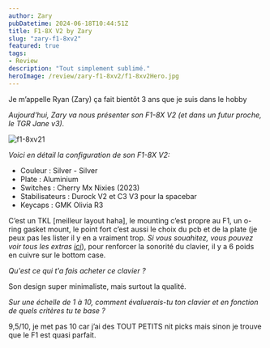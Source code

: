 ```yaml
---
author: Zary
pubDatetime: 2024-06-18T10:44:51Z
title: F1-8X V2 by Zary
slug: "zary-f1-8xv2"
featured: true
tags:
- Review
description: "Tout simplement sublimé."
heroImage: /review/zary-f1-8xv2/f1-8xv2Hero.jpg
---
```


Je m’appelle Ryan (Zary)  ça fait bientôt 3 ans que je suis dans le hobby

_Aujourd'hui, Zary va nous présenter son F1-8X V2 (et dans un futur proche, le TGR Jane v3)._

![f1-8xv21](/review/zary-f1-8xv2/f1-8xv21.jpg)

_Voici en détail la configuration de son F1-8X V2:_

- Couleur : Silver - Silver
- Plate : Aluminium
- Switches : Cherry Mx Nixies (2023)
- Stabilisateurs : Durock V2 et C3 V3 pour la spacebar
- Keycaps : GMK Olivia R3

C’est un TKL [meilleur layout haha], le mounting c’est propre au F1, un o-ring gasket mount, le point fort c’est aussi le choix du pcb et de la plate (je peux pas les lister il y en a vraiment trop. _Si vous souahitez, vous pouvez voir tous les extras [ici](https://eloquentclicks.com/products/f1-8x-v2-add-ons)_), pour renforcer la sonorité du clavier, il y a 6 poids en cuivre sur le bottom case.

_Qu'est ce qui t'a fais acheter ce clavier ?_

Son design super minimaliste, mais surtout la qualité.

_Sur une échelle de 1 à 10, comment évaluerais-tu ton clavier et en fonction de quels critères tu te base ?_

9,5/10, je met pas 10 car j’ai des TOUT PETITS nit picks mais sinon je trouve que le F1 est quasi parfait.
